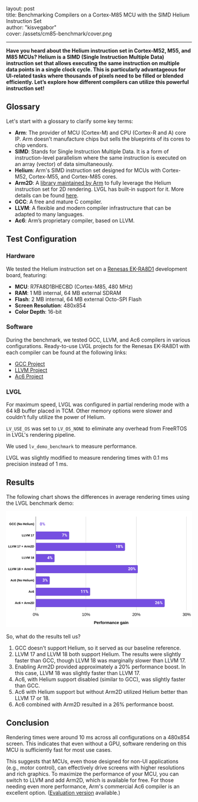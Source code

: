
layout: post  
title: Benchmarking Compilers on a Cortex-M85 MCU with the SIMD Helium Instruction Set  
author: "kisvegabor"  
cover: /assets/cm85-benchmark/cover.png

---

**Have you heard about the Helium instruction set in Cortex-M52, M55, and M85 MCUs? Helium is a SIMD (Single Instruction Multiple Data) instruction set that allows executing the same instruction on multiple data points in a single clock cycle. This is particularly advantageous for UI-related tasks where thousands of pixels need to be filled or blended efficiently. Let’s explore how different compilers can utilize this powerful instruction set!**

## Glossary

Let's start with a glossary to clarify some key terms:

- **Arm**: The provider of MCU (Cortex-M) and CPU (Cortex-R and A) core IP. Arm doesn’t manufacture chips but sells the blueprints of its cores to chip vendors.
- **SIMD**: Stands for Single Instruction Multiple Data. It is a form of instruction-level parallelism where the same instruction is executed on an array (vector) of data simultaneously.
- **Helium**: Arm's SIMD instruction set designed for MCUs with Cortex-M52, Cortex-M55, and Cortex-M85 cores.
- **Arm2D**: A [library maintained by Arm](https://github.com/ARM-software/Arm-2D) to fully leverage the Helium instruction set for 2D rendering. LVGL has built-in support for it. More details can be found [here](https://docs.lvgl.io/master/integration/chip/arm.html).
- **GCC**: A free and mature C compiler.
- **LLVM**: A flexible and modern compiler infrastructure that can be adapted to many languages.
- **Ac6**: Arm’s proprietary compiler, based on LLVM.

## Test Configuration

### Hardware

We tested the Helium instruction set on a [Renesas EK-RA8D1](https://www.renesas.com/us/en/products/microcontrollers-microprocessors/ra-cortex-m-mcus/ek-ra8d1-evaluation-kit-ra8d1-mcu-group) development board, featuring:
- **MCU**: R7FA8D1BHECBD (Cortex-M85, 480 MHz)
- **RAM**: 1 MB internal, 64 MB external SDRAM
- **Flash**: 2 MB internal, 64 MB external Octo-SPI Flash
- **Screen Resolution**: 480x854
- **Color Depth**: 16-bit

### Software

During the benchmark, we tested GCC, LLVM, and Ac6 compilers in various configurations. Ready-to-use LVGL projects for the Renesas EK-RA8D1 with each compiler can be found at the following links:
- [GCC Project](https://github.com/lvgl/lv_port_renesas_ek-ra8d1_gcc)
- [LLVM Project](https://github.com/lvgl/lv_port_renesas_ek-ra8d1_llvm)
- [Ac6 Project](https://github.com/lvgl/lv_port_renesas_ek-ra8d1_ac6)

### LVGL

For maximum speed, LVGL was configured in partial rendering mode with a 64 kB buffer placed in TCM. Other memory options were slower and couldn’t fully utilize the power of Helium.

`LV_USE_OS` was set to `LV_OS_NONE` to eliminate any overhead from FreeRTOS in LVGL's rendering pipeline.

We used `lv_demo_benchmark` to measure performance.

LVGL was slightly modified to measure rendering times with 0.1 ms precision instead of 1 ms.

## Results

The following chart shows the differences in average rendering times using the LVGL benchmark demo:

![Benchmark results in various configurations](/assets/cm85-benchmark/chart.png)

So, what do the results tell us?

1. GCC doesn't support Helium, so it served as our baseline reference.
2. LLVM 17 and LLVM 18 both support Helium. The results were slightly faster than GCC, though LLVM 18 was marginally slower than LLVM 17.
3. Enabling Arm2D provided approximately a 20% performance boost. In this case, LLVM 18 was slightly faster than LLVM 17.
4. Ac6, with Helium support disabled (similar to GCC), was slightly faster than GCC.
5. Ac6 with Helium support but without Arm2D utilized Helium better than LLVM 17 or 18.
6. Ac6 combined with Arm2D resulted in a 26% performance boost.

## Conclusion

Rendering times were around 10 ms across all configurations on a 480x854 screen. This indicates that even without a GPU, software rendering on this MCU is sufficiently fast for most use cases.

This suggests that MCUs, even those designed for non-UI applications (e.g., motor control), can effectively drive screens with higher resolutions and rich graphics. To maximize the performance of your MCU, you can switch to LLVM and add Arm2D, which is available for free. For those needing even more performance, Arm's commercial Ac6 compiler is an excellent option. ([Evaluation version](https://docs.lvgl.io/master/integration/chip/arm.html#getting-started-with-ac6) available.)

